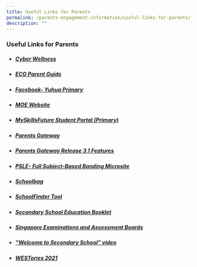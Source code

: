 ```yaml
---
title: Useful Links for Parents
permalink: /parents-engagement-information/useful-links-for-parents/
description: ""
---
```

### Useful Links for Parents

*   ##### [Cyber Wellness](http://ict.moe.edu.sg/ict/slot/u151/baseline/index.html)
    
*   ##### [ECG Parent Guide](https://go.gov.sg/parent-guide)
    
*   ##### [Facebook- Yuhua Primary](https://www.facebook.com/yuhuaprimaryschool)
    
*   ##### [MOE Website](http://www.moe.gov.sg/)
    
*   ##### [MySkillsFuture Student Portal (Primary)](https://go.gov.sg/exploreschools%20by%20end%20March%202022)
    
*   ##### [Parents Gateway](https://pg.moe.edu.sg/)
    
*   ##### [Parents Gateway Release 3.1 Features](https://youtu.be/PCM5o8jAncc)
    
*   ##### [PSLE- Full Subject-Based Banding Microsite](https://go.gov.sg/pslefsbb)
    
*   ##### [Schoolbag](http://www.schoolbag.sg/)
    
*   ##### [SchoolFinder Tool](https://moe.gov.sg/schoolfinder)
    
*   ##### [Secondary School Education Booklet](https://go.gov.sg/psle-sec-sch-brochure)
    
*   ##### [Singapore Examinations and Assessment Boards](https://www.seab.gov.sg/home/examinations/psle)
    
*   ##### [“Welcome to Secondary School” video](https://go.gov.sg/welcome-to-secondary-school)  
      
    
*   ##### [WESTories 2021](https://moe-yuhuapri-staging.netlify.app/WESTories-2021)